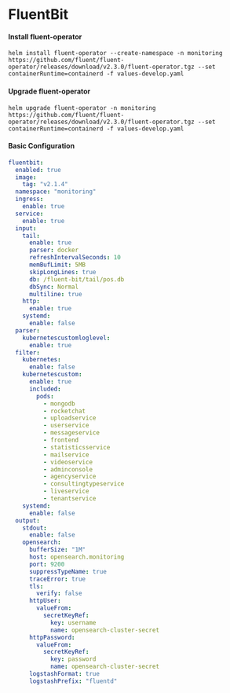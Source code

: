 # FluentBit

#### Install fluent-operator
`helm install fluent-operator --create-namespace -n monitoring https://github.com/fluent/fluent-operator/releases/download/v2.3.0/fluent-operator.tgz --set containerRuntime=containerd -f values-develop.yaml`

#### Upgrade fluent-operator
`helm upgrade fluent-operator -n monitoring https://github.com/fluent/fluent-operator/releases/download/v2.3.0/fluent-operator.tgz --set containerRuntime=containerd -f values-develop.yaml`

#### Basic Configuration
```yaml
fluentbit:
  enabled: true
  image:
    tag: "v2.1.4"
  namespace: "monitoring"
  ingress:
    enable: true
  service:
    enable: true
  input:
    tail:
      enable: true
      parser: docker
      refreshIntervalSeconds: 10
      memBufLimit: 5MB
      skipLongLines: true
      db: /fluent-bit/tail/pos.db
      dbSync: Normal
      multiline: true
    http:
      enable: true
    systemd:
      enable: false
  parser:
    kubernetescustomloglevel:
      enable: true
  filter:
    kubernetes:
      enable: false
    kubernetescustom:
      enable: true
      included:
        pods:
          - mongodb
          - rocketchat
          - uploadservice
          - userservice
          - messageservice
          - frontend
          - statisticsservice
          - mailservice
          - videoservice
          - adminconsole
          - agencyservice
          - consultingtypeservice
          - liveservice
          - tenantservice
    systemd:
      enable: false
  output:
    stdout:
      enable: false
    opensearch:
      bufferSize: "1M"
      host: opensearch.monitoring
      port: 9200
      suppressTypeName: true
      traceError: true
      tls:
        verify: false
      httpUser:
        valueFrom:
          secretKeyRef:
            key: username
            name: opensearch-cluster-secret
      httpPassword:
        valueFrom:
          secretKeyRef:
            key: password
            name: opensearch-cluster-secret
      logstashFormat: true
      logstashPrefix: "fluentd"
```